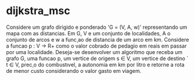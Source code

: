 # dijkstra_msc

Considere um grafo dirigido e ponderado 'G = (V, A, w)'  representando um mapa com as distancias.
Em G, V e um conjunto de localidades, A o conjunto de arcos e w a func¸ao de distancia de um arco em
km. Considere a funcao p : V → R+ 
como o valor cobrado de pedagio em reais em passar por uma
localidade. Deseja-se desenvolver um algoritmo que receba um grafo G, uma funcao p, um vertice de 
origem s ∈ V, um vertice de destino ´ t ∈ V, prec¸o do combustıvel, a autonomia em km por litro e retorne
a rota de menor custo considerando o valor gasto em viagem.
